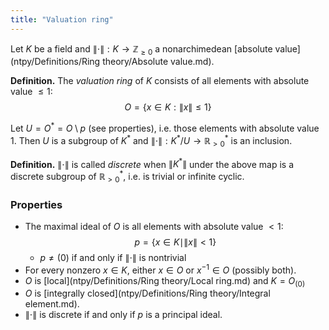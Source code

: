 ```yaml
---
title: "Valuation ring"
---
```


Let $K$ be a field and $\|\cdot\|:K\to\mathbb{Z}_{\geq 0}$ a nonarchimedean [absolute value](ntpy/Definitions/Ring theory/Absolute value.md).

**Definition.** The _valuation ring_ of $K$ consists of all elements with absolute value $\leq 1$:
$$
O=\{x\in K:\|x\|\leq 1\}
$$

Let $U=O^\ast=O\setminus p$ (see properties), i.e. those elements with absolute value 1. Then $U$ is a subgroup of $K^\ast$ and $\|\cdot\|:K^\ast/U\to\mathbb{R}^\ast_{>0}$ is an inclusion.

**Definition.**  $\|\cdot\|$ is called _discrete_ when $\|K^\ast\|$ under the above map is a discrete subgroup of $\mathbb{R}^\ast_{>0}$, i.e. is trivial or infinite cyclic.

### Properties
- The maximal ideal of $O$ is all elements with absolute value $<1$: $$p=\{x\in K\mid\|x\|<1\}$$
	- $p\neq (0)$ if and only if $\|\cdot\|$ is nontrivial
- For every nonzero $x\in K$, either $x\in O$ or $x^{-1}\in O$ (possibly both).
- $O$ is [local](ntpy/Definitions/Ring theory/Local ring.md) and $K=O_{(0)}$
- $O$ is [integrally closed](ntpy/Definitions/Ring theory/Integral element.md).
- $\|\cdot\|$ is discrete if and only if $p$ is a principal ideal.
